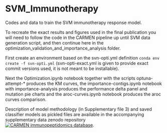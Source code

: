 # SVM_Immunotherapy
Codes and data to train the SVM immunotherapy response model.


To recreate the exact results and figures used in the final publication you will need to follow the code in the CARMEN pipeline up until SVM data generation script, and then continue here in the optimization_validation_and_importance_analysis folder.

First create an environment based on the svn-opti.yml definition 
```conda env create -f svn-opti.yml``` (svn-opti-exact.yml is given to provide exact commit versions used, it is not meant to be installable).

Next the Optimization.ipynb notebook together with the scripts optuna-attempt-* produces the KM curves, the importance-contigs.ipynb notebook with importance-analysis produces the performance delta panel and mutation pie charts and the aroc-curves.ipynb notebook produces the aroc curves comparison.

Description of model methodology (in Supplementary file 3) and saved classifier models as pickled files are available in the accompanying supplementary data zenodo repository[![CARMEN immunopeptidomics database](https://zenodo.org/badge/DOI/10.5281/zenodo.14859004.svg)](https://doi.org/10.5281/zenodo.14859004).
